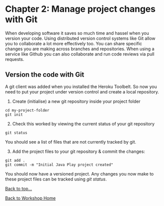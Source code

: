 <link href="index.css" rel="stylesheet" type="text/css">

# <a id="chapter2">Chapter 2: Manage project changes with Git</a>

  When developing software it saves so much time and hassel when you version your code.  Using distributed version control systems like Git allow you to collaborate a lot more effectively too.  You can share specific changes you are making across branches and repositories.  When using a service like Github you can also collaborate and run code reviews via pull requests.

## Version the code with Git

  A git client was added when you installed the Heroku Toolbelt.  So now you need to put your project under version control and create a local repository.

  1. Create (initialise) a new git repository inside your project folder

    cd my-project-folder
    git init

  2. Check this worked by viewing the current status of your git repository

    git status

 You should see a list of files that are not currently tracked by git.

  3. Add the project files to your git repository & commit the changes:

    git add .
    git commit -m "Initial Java Play project created"


  You should now have a versioned project.  Any changes you now make to these project files can be tracked using *git status*.


[Back to top...](#top)

[Back to Workshop Home](/index.html)
